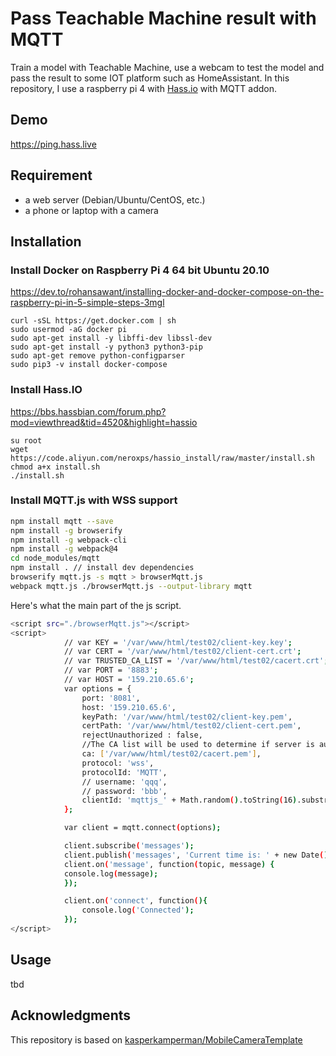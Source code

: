 # Pass Teachable Machine result with MQTT

Train a model with Teachable Machine, use a webcam to test the model and pass the result to some IOT platform such as HomeAssistant.
In this repository, I use a raspberry pi 4 with [Hass.io](https://www.home-assistant.io/hassio/) with MQTT addon.

## Demo

<https://ping.hass.live>

## Requirement

- a web server (Debian/Ubuntu/CentOS, etc.)
- a phone or laptop with a camera

## Installation

### Install Docker on Raspberry Pi 4 64 bit Ubuntu 20.10
<https://dev.to/rohansawant/installing-docker-and-docker-compose-on-the-raspberry-pi-in-5-simple-steps-3mgl>
```
curl -sSL https://get.docker.com | sh
sudo usermod -aG docker pi
sudo apt-get install -y libffi-dev libssl-dev
sudo apt-get install -y python3 python3-pip
sudo apt-get remove python-configparser
sudo pip3 -v install docker-compose
```

### Install Hass.IO
<https://bbs.hassbian.com/forum.php?mod=viewthread&tid=4520&highlight=hassio>
```
su root
wget https://code.aliyun.com/neroxps/hassio_install/raw/master/install.sh
chmod a+x install.sh
./install.sh
```

### Install MQTT.js with WSS support

``` bash
npm install mqtt --save
npm install -g browserify
npm install -g webpack-cli
npm install -g webpack@4
cd node_modules/mqtt
npm install . // install dev dependencies
browserify mqtt.js -s mqtt > browserMqtt.js
webpack mqtt.js ./browserMqtt.js --output-library mqtt
```

Here's what the main part of the js script.

``` bash
<script src="./browserMqtt.js"></script>
<script>
            // var KEY = '/var/www/html/test02/client-key.key';
            // var CERT = '/var/www/html/test02/client-cert.crt';
            // var TRUSTED_CA_LIST = '/var/www/html/test02/cacert.crt';
            // var PORT = '8883';
            // var HOST = '159.210.65.6';
            var options = {
                port: '8081',
                host: '159.210.65.6',
                keyPath: '/var/www/html/test02/client-key.pem',
                certPath: '/var/www/html/test02/client-cert.pem',
                rejectUnauthorized : false,
                //The CA list will be used to determine if server is authorized
                ca: ['/var/www/html/test02/cacert.pem'],
                protocol: 'wss',
                protocolId: 'MQTT',
                // username: 'qqq',
                // password: 'bbb',
                clientId: 'mqttjs_' + Math.random().toString(16).substr(2, 8)
            };

            var client = mqtt.connect(options);

            client.subscribe('messages');
            client.publish('messages', 'Current time is: ' + new Date());
            client.on('message', function(topic, message) {
            console.log(message);
            });

            client.on('connect', function(){
                console.log('Connected');
            });
</script>
```

## Usage

tbd

## Acknowledgments

This repository is based on [kasperkamperman/MobileCameraTemplate](https://github.com/kasperkamperman/MobileCameraTemplate)
